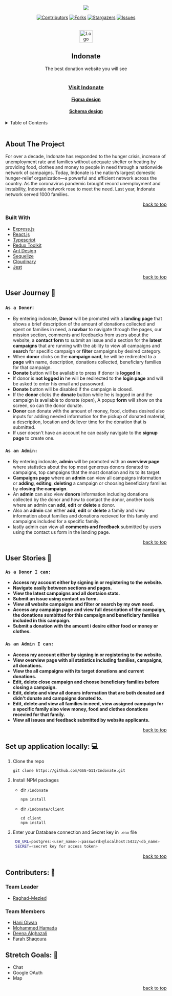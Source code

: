 <div id="top" align="center">
    
![](https://i.imgur.com/VtPIP9k.png) 
</div>

<div align="center">
    <div>
        
[![Contributors][contributors-shield]][contributors-url]
[![Forks][forks-shield]][forks-url]
[![Stargazers][stars-shield]][stars-url]
[![Issues][issues-shield]][issues-url]
    </div>
</div>
    

<!-- PROJECT LOGO -->
<br />
<div>    
<div align="center">
  <a href="https://github.com/GSG-G11/Indonate">
    <img src="https://i.imgur.com/gJbA8hk.png" alt="Logo" width="40" height="40">
  </a>
</div>
  <h2 align="center">Indonate</h2>
  <p align="center">
    The best donation website you will see
    <br />
      <br />
    <div align='center'>
 <h3><a href="https://indonate.herokuapp.com/">Visit Indonate</a></h3>
   <h4><a href="https://www.figma.com/file/lhAfRWVmQ75y8USQoRp4wL/Indonate?node-id=0%3A1">Figma design</a></h4>
     <h4><a href="https://ibb.co/nwCQ0TJ">Schema design</a></h4>
      </p>
</div>

<!-- TABLE OF CONTENTS -->
<details>
  <summary>Table of Contents</summary>
  <ol>
    <li>
      <a href="#About-The-Project">About The Project         </a>
      <ul>
        <li><a href="#Built-With">Built With</li> 
      </ul>
    </li>
    <li>
      <a href="#Set-up-application-locally">Install application</a>
    </li>
            <li>
      <a href="#User-Journey">User Journey</a>
    <ul>
<li><a href="#as-a-donor">donor</a></li>
<li><a href="#As-an-Admin">admin</a></li>        
      </ul>
    </li>
    <li>
      <a href="#User-Stories">User Stories</a>
         <ul>
<li><a href="#as-a-donor-i-can">donor</a></li>
<li><a href="#As-an-Admin-I-can">admin</a></li>        
      </ul>
    </li>
    <li><a href="#Contributers">Contributers</a></li>
  </ol>
</details>

<br>


<!-- ABOUT THE PROJECT -->
## About The Project

For over a decade, Indonate has responded to the hunger crisis, increase of unemployment rate and families without adequate shelter or heating by providing food, clothes and money to people in need through a nationwide network of campaigns. Today, Indonate is the nation’s largest domestic hunger-relief organization—a powerful and efficient network across the country. As the coronavirus pandemic brought record unemployment and instability, Indonate network rose to meet the need. Last year, Indonate network served 1000 families.

<p align="right"><a href="#top">back to top</a></p>



### Built With

* [Express.js](https://expressjs.com/)
* [React.js](https://reactjs.org/)
* [Typescript](https://www.typescriptlang.org/)
* [Redux Toolkit](https://redux-toolkit.js.org/)
* [Ant Design](https://ant.design/)
* [Sequelize](https://sequelize.org/)
* [Cloudinary](https://cloudinary.com/)
* [Jest](https://jestjs.io/)
    
<p align="right"><a href="#top">back to top</a></p>


## User Journey 🚀
### `As a Donor`:
    
* By entering indonate, **Donor** will be promoted with a **landing page** that shows a brief description of the amount of donations collected and spent on families in need, a **navbar** to navigate through the pages, our mission section, comments and feedbacks from users about the website, a **contact form** to submit an issue and a section for the **latest campaigns** that are running with the ability to view all campaigns and **search** for specific campaign or **filter** campaigns by desired category.
* When **donor** clicks on the **campaign card**, he will be redirected to a **page** with name, description, donations collected, beneficiary families for that campaign.
* **Donate** button will be available to press if donor is **logged in.**
* If donor is **not logged in** he will be redirected to the **login page** and will be asked to enter his email and passoword.
* **Donate** button will be disabled if the campaign is closed.
* If the **donor** clicks the **donate** button while he is logged in and the campaign is available to donate (open), A popup **form** will show on the screen, so can the donor donate.
* **Donor** can donate with the amount of money, food, clothes desired also inputs for adding needed information for the pickup of donated material, a description, location and deliever time for the donation that is submitted.
* If user doesn't have an account he can easily navigate to the **signup page** to create one.
  
### `As an Admin:`
* By entering indonate, **admin** will be promoted with an **overview page** where statistics about the top most generous donors donated to campaigns, top campaigns that the most donation and its to its target.
* **Campaigns page** where an **admin** can view all campaigns information or **adding**, **editing**, **deleting** a campaign or choosing beneficiary families by **closing the campaign**.
* An **admin** can also view **donors** information including donations collected by the donor and how to contact the donor, another tools where an admin can **add**, **edit** or **delete** a donor.
* Also an **admin** can either **add**, **edit** or **delete** a family and view information about families and donations recieved for this family and campaigns included for a specific family.
* lastly admin can view all **comments and feedback** submitted by users using the contact us form in the landing page.
<p align="right"><a href="#top">back to top</a></p>

    
## User Stories 📔
### `As a Donor I can:`
- **Access my account either by signing in or registering to the website.**
- **Navigate easily between sections and pages.**
- **View the latest campaigns and all dontaion stats.** 
- **Submit an issue using contact us form.**
- **View all website campaigns and filter or search by my own need.**
- **Access any campaign page and view full description of the campaign, the donations sumbitted for this campaign and beneficiary families included in this campaign.**
- **Submit a donation with the amount i desire either food or money or clothes.**

### `As an Admin I can:`
- **Access my account either by signing in or registering to the website.**
- **View overview page with all statistics including families, campaigns, all donations.**
- **View the all campaigns with its target donations and current donations.** 
- **Edit, delete close campaign and choose beneficiary families before closing a campaign.**
- **Edit, delete and view all donors information that are both donated and didn't donate and campaigns donated to.** 
- **Edit, delete and view all families in need, view assigned campaign for a specific family also view money, food and clothes donations recevied for that family.**
- **View all issues and feedback submitted by website applicants.**

<p align="right"><a href="#top">back to top</a></p>


## Set up application locally: 💻

1. Clone the repo

   ```
   git clone https://github.com/GSG-G11/Indonate.git
   ```
2. Install NPM packages
   * dir `/indonate`
   
        ```
       npm install
       ```
   * dir `/indonate/client`
   
        ```
       cd client 
       npm install
       ```
3. Enter your Database connection and Secret key in 
`.env` file
   ```sh
    DB_URL=postgres:<user_name>:<password>@localhost:5432/<db_name>
    SECRET=<secret key for access token>
   ```

<p align="right"><a href="#top">back to top</a></p>

<!-- CONTRIBUTING -->
## Contributers: 👥

### Team Leader
* [Raghad-Mezied](https://github.com/Raghad-Mezied)

### Team Members
* [Hani Olwan](https://github.com/HaniOlwan)
* [Mohammed Hamada](https://github.com/Mohammed-Hamada)
* [Deena Alghazali](https://github.com/DeenaAlghazali)
* [Farah Shaqoura](https://github.com/farah2003)

<!--Stretch Goals -->
## Stretch Goals: 🎯
* Chat
* Google OAuth
* Map

<p align="right"><a href="#top">back to top</a></p>


<!-- MARKDOWN LINKS & IMAGES -->
<!-- https://www.markdownguide.org/basic-syntax/#reference-style-links -->
[contributors-shield]: https://img.shields.io/github/contributors/GSG-G11/Indonate.svg?style=for-the-badge
[contributors-url]: https://github.com/GSG-G11/Indonate/graphs/contributors
[forks-shield]: https://img.shields.io/github/forks/GSG-G11/Indonate.svg?style=for-the-badge
[forks-url]: https://github.com/GSG-G11/Indonate/network/members
[stars-shield]: https://img.shields.io/github/stars/GSG-G11/Indonate.svg?style=for-the-badge
[stars-url]: https://github.com/GSG-G11/Indonate/stargazers
[issues-shield]: https://img.shields.io/github/issues/GSG-G11/Indonate.svg?style=for-the-badge
[issues-url]: https://github.com/GSG-G11/Indonate/issues
[license-shield]: https://img.shields.io/github/license/GSG-G11/Indonate.svg?style=for-the-badge
[license-url]: https://github.com/GSG-G11/Indonate/blob/master/LICENSE.txt




